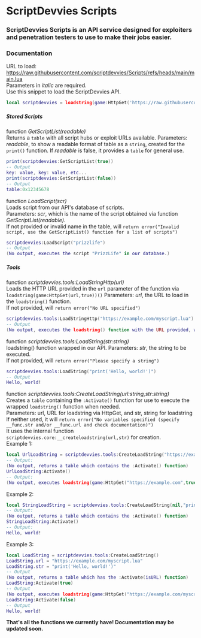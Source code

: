 # ScriptDevvies Scripts
### ScriptDevvies Scripts is an API service designed for exploiters and penetration testers to use to make their jobs easier.

### Documentation
URL to load: https://raw.githubusercontent.com/scriptdevvies/Scripts/refs/heads/main/main.lua<br>
Parameters in *italic* are required.<br>
Use this snippet to load the ScriptDevvies API.
```lua
local scriptdevvies = loadstring(game:HttpGet('https://raw.githubusercontent.com/scriptdevvies/Scripts/refs/heads/main/main.lua',true))()
```

##### Stored Scripts

function *GetScriptList(readable)*<br>
Returns a `table` with all script hubs or exploit URLs available.
Parameters: *readable*, to show a readable format of table as a `string`, created for the `print()` function.
If *readable* is false, it provides a `table` for general use.
```lua
print(scriptdevvies:GetScriptList(true))
-- Output
key: value, key: value, etc...
print(scriptdevvies:GetScriptList(false))
-- Output
table:0x12345678
```

function *LoadScript(scr)*<br>
Loads script from our API's database of scripts.<br>
Parameters: *scr*, which is the name of the script obtained via function *GetScriptList(readable)*.<br>
If not provided or invalid name in the table, will `return error("Invalid script, use the GetScriptList() function for a list of scripts")`
```lua
scriptdevvies:LoadScript("prizzlife")
-- Output
(No output, executes the script "PrizzLife" in our database.)
```

##### Tools

function *scriptdevvies.tools:LoadStringHttp(url)*<br>
Loads the HTTP URL provided in the `url` parameter of the function via `loadstring(game:HttpGet(url,true))()`
Parameters: *url*, the URL to load in the `loadstring()` function.<br>
If not provided, will `return error("No URL specified")`
```lua
scriptdevvies.tools:LoadStringHttp("https://example.com/myscript.lua")
-- Output
(No output, executes the loadstring() function with the URL provided, which is https://example.com/myscript.lua)
```

function *scriptdevvies.tools:LoadString(str:string)*<br>
loadstring() function wrapped in our API.
Parameters: *str*, the string to be executed.<br>
If not provided, will `return error("Please specify a string")`
```lua
scriptdevvies.tools:LoadString("print('Hello, world!')")
-- Output
Hello, world!
```

function *scriptdevvies.tools:CreateLoadString(url:string,str:string)*<br>
Creates a `table` containing the `:Activate()` function for use to execute the wrapped `loadstring()` function when needed.<br>
Parameters: url, URL for loadstring via HttpGet, and str, string for loadstring<br>
If neither used, it will `return error("No variables specified (specify __func.str and/or __func.url and check documentation)")`<br>
It uses the internal function `scriptdevvies.core:__createloadstring(url,str)` for creation.<br>
Example 1:
```lua
local UrlLoadString = scriptdevvies.tools:CreateLoadString("https://example.com/myscript.lua")
-- Output:
(No output, returns a table which contains the :Activate() function)
UrlLoadString:Activate()
-- Output:
(No output, executes loadstring(game:HttpGet("https://example.com",true))())
```
Example 2:
```lua
local StringLoadString = scriptdevvies.tools:CreateLoadString(nil,"print('Hello, world!')")
-- Output:
(No output, returns a table which contains the :Activate() function)
StringLoadString:Activate()
-- Output:
Hello, world!
```
Example 3:
```lua
local LoadString = scriptdevvies.tools:CreateLoadString()
LoadString.url = "https://example.com/myscript.lua"
LoadString.str = "print('Hello, world!')"
-- Output
(No output, returns a table which has the :Activate(isURL) function)
LoadString:Activate(true)
-- Output
(No output, executes loadstring(game:HttpGet("https://example.com/myscript.lua",true))())
LoadString:Activate(false)
-- Output
Hello, world!
```

**That's all the functions we currently have! Documentation may be updated soon.**
